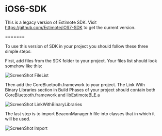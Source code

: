 iOS6-SDK
=======
This is a legacy version of Estimote SDK. Visit https://github.com/Estimote/iOS7-SDK to get the current version.

=======

To use this version of SDK in your project you should follow these three simple steps:

First, add files from the SDK folder to your project. Your files list should look somehow like this:

![ScreenShot FileList](http://estimote.com/api/FilesListScreenShot.png)

Then add the CoreBluetooth.framework to your project. 
The Link With Binary Libraries section in Build Phases of your project should contain both CoreBluetooth.framework and libEstimoteBLE.a

![ScreenShot LinkWithBinaryLibraries](http://estimote.com/api/CoreBluetoothScreenShot.png)

The last step is to import BeaconManager.h file into classes that in which it will be used.

![ScreenShot Import](http://estimote.com/api/ImportScreenShot.png)
